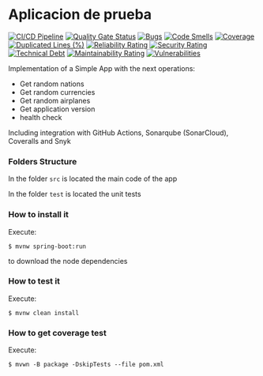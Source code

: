 # Aplicacion de prueba

[![CI/CD Pipeline](https://github.com/alexvadelgado/labcicd/actions/workflows/build.yml/badge.svg?branch=main)](https://github.com/alexvadelgado/labcicd/actions/workflows/build.yml)
[![Quality Gate Status](https://sonarcloud.io/api/project_badges/measure?project=alexvadelgado_labcicd&metric=alert_status)](https://sonarcloud.io/summary/new_code?id=alexvadelgado_labcicd)
[![Bugs](https://sonarcloud.io/api/project_badges/measure?project=alexvadelgado_labcicd&metric=bugs)](https://sonarcloud.io/summary/new_code?id=alexvadelgado_labcicd)
[![Code Smells](https://sonarcloud.io/api/project_badges/measure?project=alexvadelgado_labcicd&metric=code_smells)](https://sonarcloud.io/summary/new_code?id=alexvadelgado_labcicd)
[![Coverage](https://sonarcloud.io/api/project_badges/measure?project=alexvadelgado_labcicd&metric=coverage)](https://sonarcloud.io/summary/new_code?id=alexvadelgado_labcicd)
[![Duplicated Lines (%)](https://sonarcloud.io/api/project_badges/measure?project=alexvadelgado_labcicd&metric=duplicated_lines_density)](https://sonarcloud.io/summary/new_code?id=alexvadelgado_labcicd)
[![Reliability Rating](https://sonarcloud.io/api/project_badges/measure?project=alexvadelgado_labcicd&metric=reliability_rating)](https://sonarcloud.io/summary/new_code?id=alexvadelgado_labcicd)
[![Security Rating](https://sonarcloud.io/api/project_badges/measure?project=alexvadelgado_labcicd&metric=security_rating)](https://sonarcloud.io/summary/new_code?id=alexvadelgado_labcicd)
[![Technical Debt](https://sonarcloud.io/api/project_badges/measure?project=alexvadelgado_labcicd&metric=sqale_index)](https://sonarcloud.io/summary/new_code?id=alexvadelgado_labcicd)
[![Maintainability Rating](https://sonarcloud.io/api/project_badges/measure?project=alexvadelgado_labcicd&metric=sqale_rating)](https://sonarcloud.io/summary/new_code?id=alexvadelgado_labcicd)
[![Vulnerabilities](https://sonarcloud.io/api/project_badges/measure?project=alexvadelgado_labcicd&metric=vulnerabilities)](https://sonarcloud.io/summary/new_code?id=alexvadelgado_labcicd)



Implementation of a Simple App with the next operations:

* Get random nations
* Get random currencies
* Get random airplanes
* Get application version
* health check

Including integration with GitHub Actions, Sonarqube (SonarCloud), Coveralls and Snyk

### Folders Structure

In the folder `src` is located the main code of the app

In the folder `test` is located the unit tests

### How to install it

Execute:

```shell
$ mvnw spring-boot:run
```
to download the node dependencies

### How to test it

Execute:

```shell
$ mvnw clean install
```

### How to get coverage test

Execute:

```shell
$ mvwn -B package -DskipTests --file pom.xml
```

